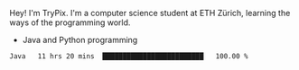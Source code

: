 Hey! I'm TryPix. I'm a computer science student at ETH Zürich, learning the ways of the programming world. 

- Java and Python programming


<!--START_SECTION:waka-->

```text
Java   11 hrs 20 mins  █████████████████████████   100.00 %
```

<!--END_SECTION:waka-->

